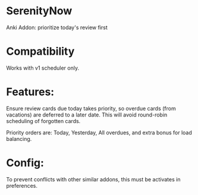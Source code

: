 # SerenityNow
Anki Addon: prioritize today's review first

# Compatibility
Works with v1 scheduler only.

# Features:
Ensure review cards due today takes priority, so overdue cards (from vacations) are deferred to a later date. This will avoid round-robin scheduling of forgotten cards.

Priority orders are: Today, Yesterday, All overdues, and extra bonus for load balancing.

# Config:
To prevent conflicts with other similar addons, this must be activates in preferences.
